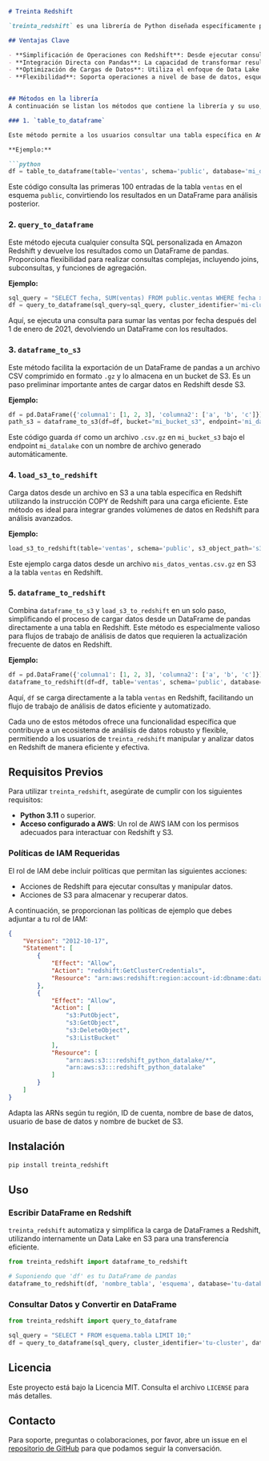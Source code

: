 ```markdown
# Treinta Redshift

`treinta_redshift` es una librería de Python diseñada específicamente para ingenieros de datos, analistas de Insights & Analytics y profesionales de Data Science que buscan una interacción simplificada con Amazon Redshift. Facilita una serie de operaciones críticas permitiendo a los usuarios centrarse en el análisis de datos sin tener que preocuparse por la complejidad subyacente de las operaciones de bases de datos.

## Ventajas Clave

- **Simplificación de Operaciones con Redshift**: Desde ejecutar consultas hasta manipular tablas, `treinta_redshift` convierte tareas complejas en operaciones sencillas y directas.
- **Integración Directa con Pandas**: La capacidad de transformar resultados de consultas en DataFrames de pandas y viceversa, facilita un flujo de trabajo analítico fluido, aprovechando la potencia de pandas para el análisis de datos.
- **Optimización de Cargas de Datos**: Utiliza el enfoque de Data Lake con S3 para una carga eficiente de datos a Redshift, manejando automáticamente la compresión y estructura de los archivos para optimizar tanto el almacenamiento como el rendimiento.
- **Flexibilidad**: Soporta operaciones a nivel de base de datos, esquema o tabla, y permite ajustes finos como limitar el número de entradas recuperadas, lo que ofrece a los usuarios control total sobre sus datos.


## Métodos en la librería
A continuación se listan los métodos que contiene la librería y su uso, además de su ejemplo:

### 1. `table_to_dataframe`

Este método permite a los usuarios consultar una tabla específica en Amazon Redshift y convertir los resultados de la consulta directamente en un DataFrame de pandas. Esto es especialmente útil para análisis de datos y manipulación de datos directamente en Python.

**Ejemplo:**

```python
df = table_to_dataframe(table='ventas', schema='public', database='mi_database', NUM_ENTRIES=100, cluster_identifier='mi-cluster-redshift', db_user='usuario_redshift')
```

Este código consulta las primeras 100 entradas de la tabla `ventas` en el esquema `public`, convirtiendo los resultados en un DataFrame para análisis posterior.

### 2. `query_to_dataframe`

Este método ejecuta cualquier consulta SQL personalizada en Amazon Redshift y devuelve los resultados como un DataFrame de pandas. Proporciona flexibilidad para realizar consultas complejas, incluyendo joins, subconsultas, y funciones de agregación.

**Ejemplo:**

```python
sql_query = "SELECT fecha, SUM(ventas) FROM public.ventas WHERE fecha > '2021-01-01' GROUP BY fecha;"
df = query_to_dataframe(sql_query=sql_query, cluster_identifier='mi-cluster-redshift', database='mi_database', db_user='usuario_redshift')
```

Aquí, se ejecuta una consulta para sumar las ventas por fecha después del 1 de enero de 2021, devolviendo un DataFrame con los resultados.

### 3. `dataframe_to_s3`

Este método facilita la exportación de un DataFrame de pandas a un archivo CSV comprimido en formato `.gz` y lo almacena en un bucket de S3. Es un paso preliminar importante antes de cargar datos en Redshift desde S3.

**Ejemplo:**

```python
df = pd.DataFrame({'columna1': [1, 2, 3], 'columna2': ['a', 'b', 'c']})
path_s3 = dataframe_to_s3(df=df, bucket="mi_bucket_s3", endpoint='mi_datalake', object_name='datos_ventas')
```

Este código guarda `df` como un archivo `.csv.gz` en `mi_bucket_s3` bajo el endpoint `mi_datalake` con un nombre de archivo generado automáticamente.

### 4. `load_s3_to_redshift`

Carga datos desde un archivo en S3 a una tabla específica en Redshift utilizando la instrucción COPY de Redshift para una carga eficiente. Este método es ideal para integrar grandes volúmenes de datos en Redshift para análisis avanzados.

**Ejemplo:**

```python
load_s3_to_redshift(table='ventas', schema='public', s3_object_path='s3://mi_bucket_s3/mi_datalake/mis_datos_ventas.csv.gz', database='mi_database', cluster_identifier='mi-cluster-redshift', db_user='usuario_redshift')
```

Este ejemplo carga datos desde un archivo `mis_datos_ventas.csv.gz` en S3 a la tabla `ventas` en Redshift.

### 5. `dataframe_to_redshift`

Combina `dataframe_to_s3` y `load_s3_to_redshift` en un solo paso, simplificando el proceso de cargar datos desde un DataFrame de pandas directamente a una tabla en Redshift. Este método es especialmente valioso para flujos de trabajo de análisis de datos que requieren la actualización frecuente de datos en Redshift.

**Ejemplo:**

```python
df = pd.DataFrame({'columna1': [1, 2, 3], 'columna2': ['a', 'b', 'c']})
dataframe_to_redshift(df=df, table='ventas', schema='public', database='mi_database', db_user='usuario_redshift', cluster_identifier='mi-cluster-redshift')
```

Aquí, `df` se carga directamente a la tabla `ventas` en Redshift, facilitando un flujo de trabajo de análisis de datos eficiente y automatizado.

Cada uno de estos métodos ofrece una funcionalidad específica que contribuye a un ecosistema de análisis de datos robusto y flexible, permitiendo a los usuarios de `treinta_redshift` manipular y analizar datos en Redshift de manera eficiente y efectiva.

## Requisitos Previos

Para utilizar `treinta_redshift`, asegúrate de cumplir con los siguientes requisitos:

- **Python 3.11** o superior.
- **Acceso configurado a AWS**: Un rol de AWS IAM con los permisos adecuados para interactuar con Redshift y S3.

### Políticas de IAM Requeridas

El rol de IAM debe incluir políticas que permitan las siguientes acciones:

- Acciones de Redshift para ejecutar consultas y manipular datos.
- Acciones de S3 para almacenar y recuperar datos.

A continuación, se proporcionan las políticas de ejemplo que debes adjuntar a tu rol de IAM:

```json
{
    "Version": "2012-10-17",
    "Statement": [
        {
            "Effect": "Allow",
            "Action": "redshift:GetClusterCredentials",
            "Resource": "arn:aws:redshift:region:account-id:dbname:database-name/dbuser:database-user"
        },
        {
            "Effect": "Allow",
            "Action": [
                "s3:PutObject",
                "s3:GetObject",
                "s3:DeleteObject",
                "s3:ListBucket"
            ],
            "Resource": [
                "arn:aws:s3:::redshift_python_datalake/*",
                "arn:aws:s3:::redshift_python_datalake"
            ]
        }
    ]
}
```

Adapta las ARNs según tu región, ID de cuenta, nombre de base de datos, usuario de base de datos y nombre de bucket de S3.

## Instalación

```bash
pip install treinta_redshift
```

## Uso

### Escribir DataFrame en Redshift

`treinta_redshift` automatiza y simplifica la carga de DataFrames a Redshift, utilizando internamente un Data Lake en S3 para una transferencia eficiente.

```python
from treinta_redshift import dataframe_to_redshift

# Suponiendo que 'df' es tu DataFrame de pandas
dataframe_to_redshift(df, 'nombre_tabla', 'esquema', database='tu-database', db_user='tu-usuario', cluster_identifier='tu-cluster')
```

### Consultar Datos y Convertir en DataFrame

```python
from treinta_redshift import query_to_dataframe

sql_query = "SELECT * FROM esquema.tabla LIMIT 10;"
df = query_to_dataframe(sql_query, cluster_identifier='tu-cluster', database='tu-database', db_user='tu-usuario')
```

## Licencia

Este proyecto está bajo la Licencia MIT. Consulta el archivo `LICENSE` para más detalles.

## Contacto

Para soporte, preguntas o colaboraciones, por favor, abre un issue en el [repositorio de GitHub](#) para que podamos seguir la conversación.

```